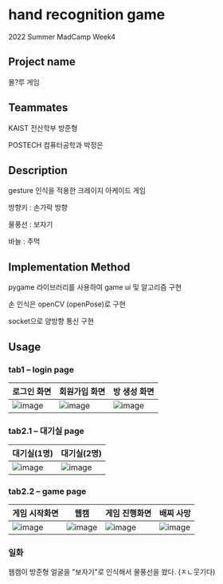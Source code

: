 # hand recognition game
2022 Summer MadCamp Week4

## Project name
몰?루 게임

## Teammates
KAIST 전산학부 방준형

POSTECH 컴퓨터공학과 박정은

## Description
gesture 인식을 적용한 크레이지 아케이드 게임

방향키 : 손가락 방향

물풍선 : 보자기

바늘 : 주먹


## Implementation Method
pygame 라이브러리를 사용하여 game ui 및 알고리즘 구현

손 인식은 openCV (openPose)로 구현

socket으로 양방향 통신 구현

## Usage
### tab1 – login page                   

|로그인 화면|회원가입 화면|방 생성 화면|
|---|---|---|
|![image](https://user-images.githubusercontent.com/91946706/181479253-ea2149b4-6c36-4477-8750-5d49e21573c1.png)|![image](https://user-images.githubusercontent.com/91946706/181479385-bd755dbb-ddcb-44a3-bf4c-68ff415a334c.png)|![image](https://user-images.githubusercontent.com/91946706/181479498-2bc1455a-a6c5-4d21-a171-e32cf3740251.png)|

### tab2.1 – 대기실 page                 

|대기실(1명)|대기실(2명)|
|---|---|
|![image](https://user-images.githubusercontent.com/91946706/181479591-409edc5e-e269-4845-a3f6-73e8464cb6e6.png)|![image](https://user-images.githubusercontent.com/91946706/181479674-b40e90dd-c3da-4cb1-9f32-05111672c8c6.png)|

### tab2.2 – game page                 

|게임 시작화면|웹캠|게임 진행화면|배찌 사망|
|---|---|---|---|
|![image](https://user-images.githubusercontent.com/91946706/181479806-b3b7e45d-6c9f-4646-9fde-c9d35b8a6831.png)|![image](https://user-images.githubusercontent.com/91946706/181482255-22efb129-a782-4c9c-a950-c537ab28ebbd.png)|![image](https://user-images.githubusercontent.com/91946706/181483197-0a40df22-50b2-4ac3-a3a7-a191fd1a9497.png)|![image](https://user-images.githubusercontent.com/91946706/181479857-22c61609-cfe9-45af-af76-d7c7aedf76dd.png)|

### 일화
웹캠이 방준형 얼굴을 "보자기"로 인식해서 물풍선을 쐈다. (ㅈㄴ웃기다)
